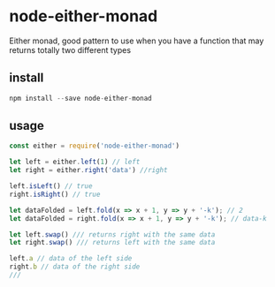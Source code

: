 # node-either-monad

Either monad, good pattern to use when you have a function that may returns totally two different types

## install

```js
npm install --save node-either-monad
```

## usage


```js
const either = require('node-either-monad')

let left = either.left(1) // left
let right = either.right('data') //right

left.isLeft() // true
right.isRight() // true

let dataFolded = left.fold(x => x + 1, y => y + '-k'); // 2
let dataFolded = right.fold(x => x + 1, y => y + '-k'); // data-k

let left.swap() /// returns right with the same data
let right.swap() /// returns left with the same data

left.a // data of the left side
right.b // data of the right side
///
```




















